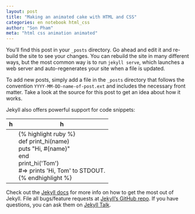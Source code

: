 ```yaml
---
layout: post
title: "Making an animated cake with HTML and CSS"
categories: en notebook html_css
author: "Son Pham"
meta: "html css animation animated"
---
```


You’ll find this post in your `_posts` directory. Go ahead and edit it and re-build the site to see your changes. You can rebuild the site in many different ways, but the most common way is to run `jekyll serve`, which launches a web server and auto-regenerates your site when a file is updated.

To add new posts, simply add a file in the `_posts` directory that follows the convention `YYYY-MM-DD-name-of-post.ext` and includes the necessary front matter. Take a look at the source for this post to get an idea about how it works.

Jekyll also offers powerful support for code snippets:

| h    | h                                                            |
| ---- | ------------------------------------------------------------ |
|      | {% highlight ruby %}<br/>def print_hi(name)<br/>  puts "Hi, #{name}"<br/>end<br/>print_hi('Tom')<br/>#=> prints 'Hi, Tom' to STDOUT.<br/>{% endhighlight %} |

Check out the [Jekyll docs][jekyll-docs] for more info on how to get the most out of Jekyll. File all bugs/feature requests at [Jekyll’s GitHub repo][jekyll-gh]. If you have questions, you can ask them on [Jekyll Talk][jekyll-talk].

[jekyll-docs]: http://jekyllrb.com/docs/home
[jekyll-gh]:   https://github.com/jekyll/jekyll
[jekyll-talk]: https://talk.jekyllrb.com/
